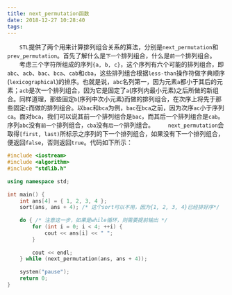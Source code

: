```yaml
---
title: next_permutation函数
date: 2018-12-27 10:28:40
tags:
---
```

&emsp;&emsp;`STL`提供了两个用来计算排列组合关系的算法，分别是`next_permutation`和`prev_permutation`。首先了解什么是`下一个`排列组合，什么是`前一个`排列组合。
&emsp;&emsp;考虑三个字符所组成的序列`{a, b, c}`，这个序列有六个可能的排列组合，即`abc`、`acb`、`bac`、`bca`、`cab`和`cba`，这些排列组合根据`less-than`操作符做字典顺序(`lexicographical`)的排序。也就是说，`abc`名列第一，因为元素`a`都小于其后的元素；`acb`是次一个排列组合，因为它是固定了`a`(序列内最小元素)之后所做的新组合。同样道理，那些固定`b`(序列中次小元素)而做的排列组合，在次序上将先于那些固定`c`而做的排列组合。以`bac`和`bca`为例，`bac`在`bca`之前，因为次序`ac`小于序列`ca`。面对`bca`，我们可以说其前一个排列组合是`bac`，而其后一个排列组合是`cab`。序列`abc`没有`前一个`排列组合，`cba`没有`后一个`排列组合。
&emsp;&emsp;`next_permutation`会取得`[first, last)`所标示之序列的下一个排列组合，如果没有下一个排列组合，便返回`false`，否则返回`true`。代码如下所示：

``` cpp
#include <iostream>
#include <algorithm>
#include "stdlib.h"
​
using namespace std;
​
int main() {
    int ans[4] = { 1, 2, 3, 4 };
    sort(ans, ans + 4); /* 这个sort可以不用，因为{1, 2, 3, 4}已经排好序*/
​
    do { /* 注意这一步，如果是while循环，则需要提前输出 */
        for (int i = 0; i < 4; ++i) {
            cout << ans[i] << " ";
        }
​
        cout << endl;
    } while (next_permutation(ans, ans + 4));
​
    system("pause");
    return 0;
}
```